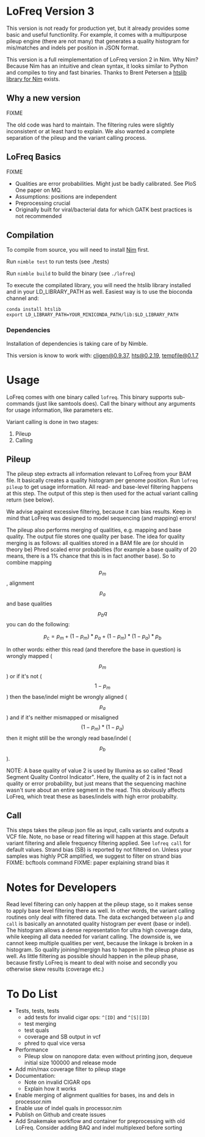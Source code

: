 # LoFreq Version 3

This version is not ready for production yet, but it already provides some basic and useful functionlity. For example, it comes with a multipurpose pileup engine (there are not many) that generates a quality histogram for mis/matches and indels per position in JSON format.

This version is a full reimplementation of LoFreq version 2 in Nim.
Why Nim? Because Nim has an intuitive and clean syntax, it looks similar to Python and compiles to tiny and fast binaries. 
Thanks to Brent Petersen a [htslib library for Nim](https://github.com/brentp/hts-nim) exists.


## Why a new version

FIXME

The old code was hard to maintain. The filtering rules were slightly inconsistent or at least hard to explain. We also wanted a complete separation of the pileup and the variant calling process. 


## LoFreq Basics

FIXME 
- Qualities are error probabilities. Might just be badly calibrated. See PloS One paper on MQ.
- Assumptions: positions are independent
- Preprocessing crucial
- Originally built for viral/bacterial data for which GATK best practices is not recommended

## Compilation

To compile from source, you will need to install [Nim](https://nim-lang.org/install.html) first.

Run `nimble test` to run tests (see ./tests)

Run `nimble build` to build the binary (see `./lofreq`)

To execute the compilated library, you will need the htslib library installed
and in your LD_LIBRARY_PATH as well. Easiest way is to use the bioconda channel
and:
   
    conda install htslib
    export LD_LIBRARY_PATH=YOUR_MINICONDA_PATH/lib:$LD_LIBRARY_PATH


### Dependencies

Installation of dependencies is taking care of by Nimble.

This version is know to work with:
cligen@0.9.37, hts@0.2.19, tempfile@0.1.7

# Usage

LoFreq comes with one binary called `lofreq`. This binary supports sub-commands (just like samtools
does). Call the binary without any arguments for usage information, like parameters etc.

Variant calling is done in two stages:
1. Pileup
1. Calling


## Pileup

The pileup step extracts all information relevant to LoFreq from your BAM file.
It basically creates a quality histogram per genome position. Run `lofreq
pileup` to get usage information. All read- and base-level filtering happens at
this step. The output of this step is then used for the actual variant calling
return (see below).

We advise against excessive filtering, because it can bias results. Keep in
mind that LoFreq was designed to model sequencing (and mapping) errors!

The pileup also performs merging of qualities, e.g. mapping and base quality.
The output file stores one quality per base. The idea for quality merging is as
follows: all qualities stored in a BAM file are (or should in theory be) Phred
scaled error probabilties (for example a base quality of 20 means, there is a
1% chance that this is in fact another base). So to combine mapping $$p_m$$,
alignment $$p_a$$ and base qualities $$p_bq$$ you can do the following:

$$p_c = p_m + (1-p_m)*p_a + (1-p_m)*(1-p_a)*p_b$$

In other words: either this read (and therefore the base in question) is
wrongly mapped ($$p_m$$) or if it's not ($$1-p_m$$) then the base/indel might be wrongly
aligned ($$p_a$$) and if it's neither mismapped or misaligned
$$(1-p_m)*(1-p_a)$$ then it might still be the wrongly read base/indel ($$p_b$$).


NOTE: A base quality of value 2 is used by Illumina as so called "Read Segment
Quality Control Indicator". Here, the quality of 2 is in fact not a quality or error probability,
but just means that the sequencing machine wasn't sure about an entire
segment in the read. This obviously affects LoFreq, which treat these as bases/indels with high error probabilty.


## Call

This steps takes the pileup json file as input, calls variants and outputs a
VCF file. Note, no base or read filtering will happen at this stage. Default
variant filtering and allele frequency filtering applied. See `lofreq call` for
default values. Strand bias (SB) is reported by not filtered on. Unless your
samples was highly PCR amplified, we suggest to filter on strand bias
FIXME: bcftools command
FIXME: paper explaining strand bias it


# Notes for Developers

Read level filtering can only happen at the pileup stage, so it makes
sense to apply base level filtering there as well. In other words, the
variant calling routines only deal with filtered data. The data
exchanged between `plp` and `call` is basically an annotated quality
histogram per event (base or indel). The histogram allows a dense
representation for ultra high coverage data, while keeping all data
needed for variant calling. The downside is, we cannot keep multiple
qualities per vent, because the linkage is broken in a histogram. So
quality joining/mergign has to happen in the pileup phase as well. As
little filtering as possible should happen in the pileup phase,
because firstly LoFreq is meant to deal with noise and secondly you
otherwise skew results (coverage etc.)


# To Do List

- Tests, tests, tests
  - add tests for invalid cigar ops: `^[ID]` and `^[S][ID]`
  - test merging
  - test quals
  - coverage and SB output in vcf
  - phred to qual vice versa
- Performance
  - Pileup slow on nanopore data: even without printing json, dequeue initial size 100000 and release mode
- Add min/max coverage filter to pileup stage
- Documentation:
  - Note on invalid CIGAR ops
  - Explain how it works
- Enable merging of alignment qualities for bases, ins and dels in processor.nim 
- Enable use of indel quals in processor.nim 
- Publish on Github and create issues
- Add Snakemake workflow and container for preprocessing with old LoFreq. Consider adding BAQ and indel multiplexed before sorting
